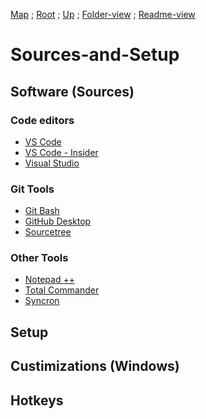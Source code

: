[Map](https://github.com/Some-Developer-Somewhere/Coding-Somewhere/blob/main/map.md) ;
[Root](https://github.com/Some-Developer-Somewhere/Coding-Somewhere/blob/main/README.md) ;
[Up](../README.md) ;
[Folder-view](./) ;
[Readme-view](./README.md)

# Sources-and-Setup

## Software (Sources)

### Code editors

- [VS Code](...)
- [VS Code - Insider](...)
- [Visual Studio](...)

### Git Tools

- [Git Bash](...)
- [GitHub Desktop](https://desktop.github.com/)
- [Sourcetree](...)

### Other Tools

- [Notepad ++](...)
- [Total Commander](...)
- [Syncron](...)

## Setup

<!-- install [vsCode, py, etc]?? -->

<!-- ### Git -->
<!-- ### Python -->
<!-- ### VS Code -->

## Custimizations (Windows)

## Hotkeys

